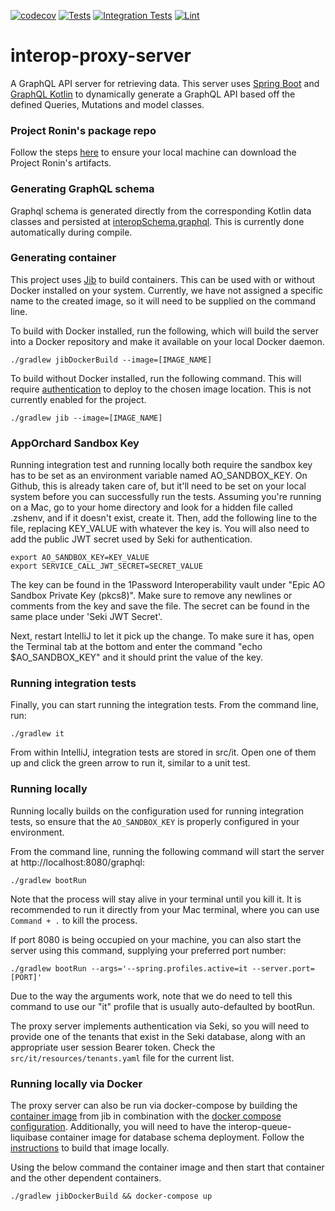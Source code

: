 [![codecov](https://codecov.io/gh/projectronin/interop-proxy-server/branch/master/graph/badge.svg?token=6066BAwJYk)](https://app.codecov.io/gh/projectronin/interop-proxy-server/branch/master)
[![Tests](https://github.com/projectronin/interop-proxy-server/actions/workflows/test.yml/badge.svg)](https://github.com/projectronin/interop-proxy-server/actions/workflows/test.yml)
[![Integration Tests](https://github.com/projectronin/interop-proxy-server/actions/workflows/integration_test.yml/badge.svg)](https://github.com/projectronin/interop-proxy-server/actions/workflows/integration_test.yml)
[![Lint](https://github.com/projectronin/interop-proxy-server/actions/workflows/lint.yml/badge.svg)](https://github.com/projectronin/interop-proxy-server/actions/workflows/lint.yml)

# interop-proxy-server

A GraphQL API server for retrieving data. This server uses [Spring Boot](https://spring.io/projects/spring-boot)
and [GraphQL Kotlin](https://opensource.expediagroup.com/graphql-kotlin/docs/) to dynamically generate a GraphQL API
based off the defined Queries, Mutations and model classes.

### Project Ronin's package repo

Follow the steps [here](https://projectronin.atlassian.net/wiki/spaces/ENG/pages/1645740033/GitHub) to ensure your local machine can download the Project Ronin's artifacts. 

### Generating GraphQL schema

Graphql schema is generated directly from the corresponding Kotlin data classes and persisted
at [interopSchema.graphql](interopSchema.graphql). This is currently done automatically during compile.

### Generating container

This project uses [Jib](https://github.com/GoogleContainerTools/jib) to build containers. This can be used with or
without Docker installed on your system. Currently, we have not assigned a specific name to the created image, so it
will need to be supplied on the command line.

To build with Docker installed, run the following, which will build the server into a Docker repository and make it
available on your local Docker daemon.

```shell
./gradlew jibDockerBuild --image=[IMAGE_NAME]
```

To build without Docker installed, run the following command. This will
require [authentication](https://github.com/GoogleContainerTools/jib/tree/master/jib-gradle-plugin#authentication-methods)
to deploy to the chosen image location. This is not currently enabled for the project.

```shell
./gradlew jib --image=[IMAGE_NAME]
```

### AppOrchard Sandbox Key

Running integration test and running locally both require the sandbox key has to be set as an environment variable named
AO_SANDBOX_KEY. On Github, this is already taken care of, but it'll need to be set on your local system before you can
successfully run the tests. Assuming you're running on a Mac, go to your home directory and look for a hidden file
called .zshenv, and if it doesn't exist, create it. Then, add the following line to the file, replacing KEY_VALUE with
whatever the key is. You will also need to add the public JWT secret used by Seki for authentication.

```shell
export AO_SANDBOX_KEY=KEY_VALUE
export SERVICE_CALL_JWT_SECRET=SECRET_VALUE
```

The key can be found in the 1Password Interoperability vault under "Epic AO Sandbox Private Key (pkcs8)". Make sure to
remove any newlines or comments from the key and save the file. The secret can be found in the same place under
'Seki JWT Secret'.

Next, restart IntelliJ to let it pick up the change. To make sure it has, open the Terminal tab at the bottom and enter
the command "echo $AO_SANDBOX_KEY" and it should print the value of the key.

### Running integration tests

Finally, you can start running the integration tests. From the command line, run:

```shell
./gradlew it
```

From within IntelliJ, integration tests are stored in src/it. Open one of them up and click the green arrow to run it,
similar to a unit test.

### Running locally

Running locally builds on the configuration used for running integration tests, so ensure that the `AO_SANDBOX_KEY` is
properly configured in your environment.

From the command line, running the following command will start the server at http://localhost:8080/graphql:

```shell
./gradlew bootRun
````

Note that the process will stay alive in your terminal until you kill it. It is recommended to run it directly from your
Mac terminal, where you can use `Command + .` to kill the process.

If port 8080 is being occupied on your machine, you can also start the server using this command, supplying your
preferred port number:

```shell
./gradlew bootRun --args='--spring.profiles.active=it --server.port=[PORT]'
```

Due to the way the arguments work, note that we do need to tell this command to use our "it" profile that is usually
auto-defaulted by bootRun.

The proxy server implements authentication via Seki, so you will need to provide one of the tenants that exist in the 
Seki database, along with an appropriate user session Bearer token. Check the `src/it/resources/tenants.yaml` file for 
the current list. 

### Running locally via Docker

The proxy server can also be run via docker-compose by building the [container image](#generating-container) from jib in
combination with the [docker compose configuration](docker-compose.yml). Additionally, you will need to have the
interop-queue-liquibase container image for database schema deployment. Follow
the [instructions](https://github.com/projectronin/interop-queue/tree/master/interop-queue-liquibase/README.md#building-the-docker-container-image)
to build that image locally.

Using the below command the container image and then start that container and the other dependent containers.

```shell
./gradlew jibDockerBuild && docker-compose up
```
